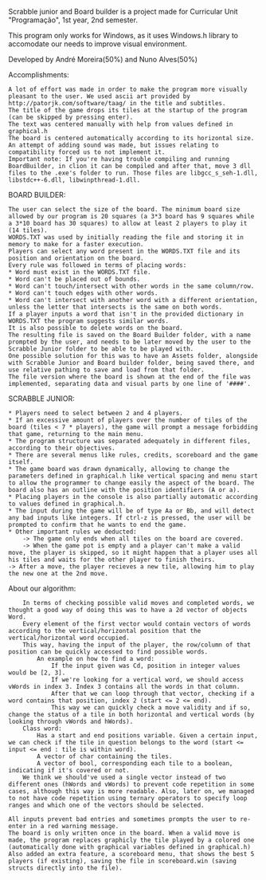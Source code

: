 Scrabble junior and Board builder is a project made for Curricular Unit "Programação", 1st year, 2nd semester.

This program only works for Windows, as it uses Windows.h library to accomodate our needs to improve visual environment.

Developed by André Moreira(50%) and Nuno Alves(50%)

Accomplishments:

	A lot of effort was made in order to make the program more visually pleasant to the user. We used ascii art provided by http://patorjk.com/software/taag/ in the title and subtitles.
	The title of the game drops its tiles at the startup of the program (can be skipped by pressing enter).
	The text was centered manually with help from values defined in graphical.h
	The board is centered automatically according to its horizontal size.
	An attempt of adding sound was made, but issues relating to compatibility forced us to not implement it.
	Important note: If you're having trouble compiling and running BoardBuilder, in clion it can be compiled and after that, move 3 dll files to the .exe's folder to run. Those files are libgcc_s_seh-1.dll, libstdc++-6.dll, libwinpthread-1.dll. 

BOARD BUILDER:

    The user can select the size of the board. The minimum board size allowed by our program is 20 squares (a 3*3 board has 9 squares while a 3*10 board has 30 squares) to allow at least 2 players to play it (14 tiles).
    WORDS.TXT was used by initially reading the file and storing it in memory to make for a faster execution.
    Players can select any word present in the WORDS.TXT file and its position and orientation on the board.
    Every rule was followed in terms of placing words:
    * Word must exist in the WORDS.TXT file.
    * Word can't be placed out of bounds.
    * Word can't touch/intersect with other words in the same column/row.
    * Word can't touch edges with other words.
    * Word can't intersect with another word with a different orientation, unless the letter that intersects is the same on both words.
    If a player inputs a word that isn't in the provided dictionary in WORDS.TXT the program suggests similar words.
    It is also possible to delete words on the board.
    The resulting file is saved on the Board Builder folder, with a name prompted by the user, and needs to be later moved by the user to the Scrabble Junior folder to be able to be played with.
    One possible solution for this was to have an Assets folder, alongside with Scrabble Junior and Board builder folder, being saved there, and use relative pathing to save and load from that folder.
    The file version where the board is shown at the end of the file was implemented, separating data and visual parts by one line of '####'.

SCRABBLE JUNIOR:

    * Players need to select between 2 and 4 players.
    * If an excessive amount of players over the number of tiles of the board (tiles < 7 * players), the game will prompt a message forbidding that game, returning to the main menu.
    * The program structure was separated adequately in different files, according to their objectives.
    * There are several menus like rules, credits, scoreboard and the game itself.
    * The game board was drawn dynamically, allowing to change the parameters defined in graphical.h like vertical spacing and menu start to allow the programmer to change easily the aspect of the board.	The board also has an outline with the position identifiers (A or a).
    * Placing players in the console is also partially automatic according to values defined in graphical.h.
    * The input during the game will be of type Aa or Bb, and will detect any bad inputs like integers. If ctrl-z is pressed, the user will be prompted to confirm that he wants to end the game.
    * Other important rules we deducted:
    	-> The game only ends when all tiles on the board are covered.
    	-> When the game pot is empty and a player can't make a valid move, the player is skipped, so it might happen that a player uses all his tiles and waits for the other player to finish theirs.
	-> After a move, the player recieves a new tile, allowing him to play the new one at the 2nd move.
	
About our algorithm:

		In terms of checking possible valid moves and completed words, we thought a good way of doing this was to have a 2d vector of objects Word.
		Every element of the first vector would contain vectors of words according to the vertical/horizontal position that the vertical/horizontal word occupied.
		This way, having the input of the player, the row/column of that position can be quickly accessed to find possible words.
			An example on how to find a word:
				If the input given was Cd, position in integer values would be [2, 3].
				If we're looking for a vertical word, we should access vWords in index 3. Index 3 contains all the words in that column.
				After that we can loop through that vector, checking if a word contains that position, index 2 (start <= 2 <= end).
				This way we can quickly check a move validity and if so, change the status of a tile in both horizontal and vertical words (by looking through vWords and hWords). 
		Class word: 
			Has a start and end positions variable. Given a certain input, we can check if the tile in question belongs to the word (start <= input <= end : tile is within word).
			A vector of char containing the tiles.
			A vector of bool, corresponding each tile to a boolean, indicating if it's covered or not.
		We think we should've used a single vector instead of two different ones (hWords and vWords) to prevent code repetition in some cases, although this way is more readable. Also, later on, we managed to not have code repetition using ternary operators to specify loop ranges and which one of the vectors should be selected.
	
	All inputs prevent bad entries and sometimes prompts the user to re-enter in a red warning message.
	The board is only written once in the board. When a valid move is made, the program replaces graphicly the tile played by a colored one (automatically done with graphical variables defined in graphical.h)
	Also added an extra feature, a scoreboard menu, that shows the best 5 players (if existing), saving the file in scoreboard.win (saving structs directly into the file).
			 
